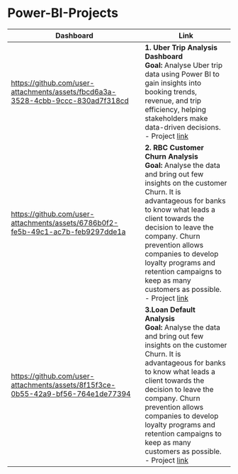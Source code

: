 # Power-BI-Projects
<table>
   <thead>
      <th>Dashboard</th>
      <th>Link</th>
   </thead>
   <tr>
<td width=60%>

https://github.com/user-attachments/assets/fbcd6a3a-3528-4cbb-9ccc-830ad7f318cd

</td>
     <td>
        <b>1. Uber Trip Analysis Dashboard</b><br>
        <b>Goal:</b> Analyse Uber trip data using Power BI to gain insights into booking trends, revenue, and trip efficiency, helping stakeholders make data-driven decisions.<br>
        - Project <a href="https://github.com/Sanjeev4318/Power-BI-Projects/tree/0047dd462069359b383d8aea30c14b06658c298d/Uber%20Trip%20Analysis"> link</a><br>
    </td>
   </tr>
   <tr>
<td width=60%>

https://github.com/user-attachments/assets/6786b0f2-fe5b-49c1-ac7b-feb9297dde1a

</td>
     <td>
        <b>2. RBC Customer Churn Analysis</b><br>
        <b>Goal:</b> Analyse the data and bring out few insights on the customer Churn.
It is advantageous for banks to know what leads a client towards the decision to leave the company.
Churn prevention allows companies to develop loyalty programs and retention campaigns to keep as many customers as possible.
<br>
        - Project <a href="https://github.com/Sanjeev4318/Power-BI-Projects/tree/cb8af69d88f07952c083da9f46039b1df2fc7e90/RBC%20Customer%20Churn%20Analysis"> link</a><br>
    </td>
   </tr>

<td width=60%>


https://github.com/user-attachments/assets/8f15f3ce-0b55-42a9-bf56-764e1de77394


</td>
     <td>
        <b>3.Loan Default Analysis</b><br>
        <b>Goal:</b> Analyse the data and bring out few insights on the customer Churn.
It is advantageous for banks to know what leads a client towards the decision to leave the company.
Churn prevention allows companies to develop loyalty programs and retention campaigns to keep as many customers as possible.
<br>
        - Project <a href="https://github.com/Sanjeev4318/Power-BI-Projects/tree/cb8af69d88f07952c083da9f46039b1df2fc7e90/RBC%20Customer%20Churn%20Analysis"> link</a><br>
    </td>
   </tr>
   
</table>
